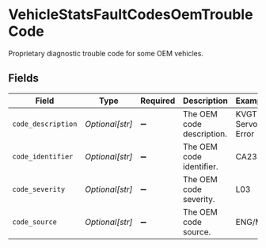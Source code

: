 # VehicleStatsFaultCodesOemTroubleCode

Proprietary diagnostic trouble code for some OEM vehicles.


## Fields

| Field                     | Type                      | Required                  | Description               | Example                   |
| ------------------------- | ------------------------- | ------------------------- | ------------------------- | ------------------------- |
| `code_description`        | *Optional[str]*           | :heavy_minus_sign:        | The OEM code description. | KVGT Servo Error          |
| `code_identifier`         | *Optional[str]*           | :heavy_minus_sign:        | The OEM code identifier.  | CA2387                    |
| `code_severity`           | *Optional[str]*           | :heavy_minus_sign:        | The OEM code severity.    | L03                       |
| `code_source`             | *Optional[str]*           | :heavy_minus_sign:        | The OEM code source.      | ENG/M                     |
